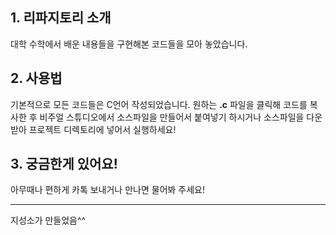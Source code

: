 ## 1. 리파지토리 소개
대학 수학에서 배운 내용들을 구현해본 코드들을 모아 놓았습니다.


## 2. 사용법
기본적으로 모든 코드들은 C언어 작성되었습니다. 원하는 **.c** 파일을 클릭해 코드를 복사한 후 비주얼 스튜디오에서 소스파일을 만들어서 붙여넣기 하시거나 소스파일을 다운받아 프로젝트 디렉토리에 넣어서 실행하세요!


## 3. 궁금한게 있어요!
아무때나 편하게 카톡 보내거나 만나면 물어봐 주세요!

---
지성소가 만들었음^^


